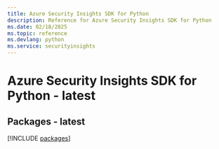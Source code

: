 ```yaml
---
title: Azure Security Insights SDK for Python
description: Reference for Azure Security Insights SDK for Python
ms.date: 02/18/2025
ms.topic: reference
ms.devlang: python
ms.service: securityinsights
---
```

# Azure Security Insights SDK for Python - latest
## Packages - latest
[!INCLUDE [packages](security-insights-index.md)]